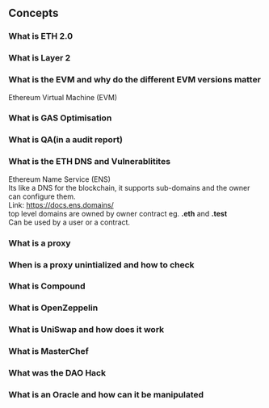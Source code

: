 ## Concepts
### What is ETH 2.0

### What is Layer 2

### What is the EVM and why do the different EVM versions matter
Ethereum Virtual Machine (EVM)

### What is GAS Optimisation

### What is QA(in a audit report)

### What is the ETH DNS and Vulnerablitites
Ethereum Name Service (ENS)<br/>
Its like a DNS for the blockchain, it supports sub-domains and the owner can configure them.<br/>
Link: https://docs.ens.domains/ <br/>
top level domains are owned by owner contract eg. <b>.eth</b> and <b>.test</b><br/>
Can be used by a user or a contract.<br/>

### What is a proxy

### When is a proxy unintialized and how to check

### What is Compound

### What is OpenZeppelin

### What is UniSwap and how does it work

### What is MasterChef

### What was the DAO Hack

### What is an Oracle and how can it be manipulated

